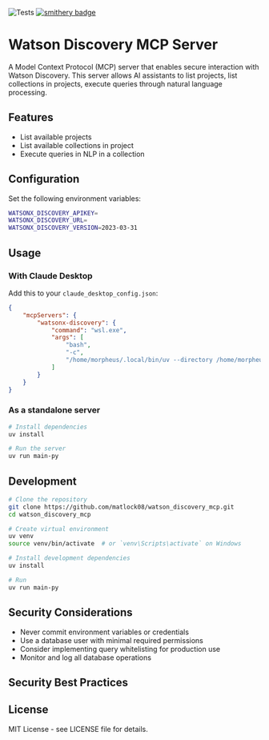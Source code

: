 ![Tests](https://github.com/designcomputer/mysql_mcp_server/actions/workflows/test.yml/badge.svg)
[![smithery badge](https://smithery.ai/badge/mysql-mcp-server)](https://smithery.ai/server/mysql-mcp-server)
# Watson Discovery MCP Server

A Model Context Protocol (MCP) server that enables secure interaction with Watson Discovery. This server allows AI assistants to list projects, list collections in projects, execute queries through natural language processing.

## Features

- List available projects
- List available collections in project
- Execute queries in NLP in a collection



## Configuration

Set the following environment variables:

```bash
WATSONX_DISCOVERY_APIKEY=
WATSONX_DISCOVERY_URL=
WATSONX_DISCOVERY_VERSION=2023-03-31
```

## Usage

### With Claude Desktop

Add this to your `claude_desktop_config.json`:

```json
{
	"mcpServers": {
		"watsonx-discovery": {
			"command": "wsl.exe",
			"args": [
				"bash",
				"-c",
				"/home/morpheus/.local/bin/uv --directory /home/morpheus/workspace/mcp-discovery run main.py"
			]
		}
	}
}
```

### As a standalone server

```bash
# Install dependencies
uv install 

# Run the server
uv run main-py
```

## Development

```bash
# Clone the repository
git clone https://github.com/matlock08/watson_discovery_mcp.git
cd watson_discovery_mcp

# Create virtual environment
uv venv 
source venv/bin/activate  # or `venv\Scripts\activate` on Windows

# Install development dependencies
uv install

# Run 
uv run main-py
```

## Security Considerations

- Never commit environment variables or credentials
- Use a database user with minimal required permissions
- Consider implementing query whitelisting for production use
- Monitor and log all database operations

## Security Best Practices

## License

MIT License - see LICENSE file for details.







